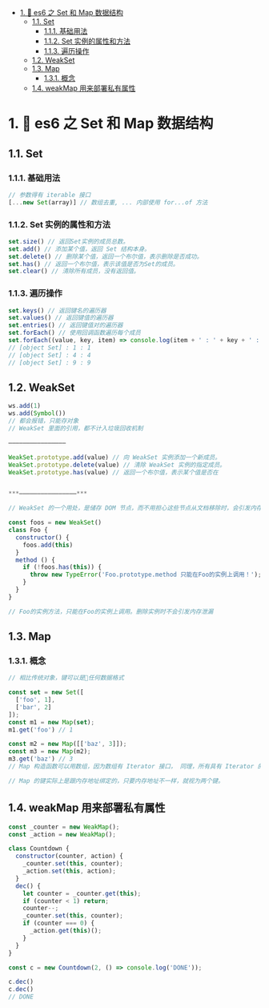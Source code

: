 <!-- TOC -->

- [1. 🌲 es6 之 Set 和 Map 数据结构](#1-%F0%9F%8C%B2-es6-%E4%B9%8B-set-%E5%92%8C-map-%E6%95%B0%E6%8D%AE%E7%BB%93%E6%9E%84)
  - [1.1. Set](#11-set)
    - [1.1.1. 基础用法](#111-%E5%9F%BA%E7%A1%80%E7%94%A8%E6%B3%95)
    - [1.1.2. Set 实例的属性和方法](#112-set-%E5%AE%9E%E4%BE%8B%E7%9A%84%E5%B1%9E%E6%80%A7%E5%92%8C%E6%96%B9%E6%B3%95)
    - [1.1.3. 遍历操作](#113-%E9%81%8D%E5%8E%86%E6%93%8D%E4%BD%9C)
  - [1.2. WeakSet](#12-weakset)
  - [1.3. Map](#13-map)
    - [1.3.1. 概念](#131-%E6%A6%82%E5%BF%B5)
  - [1.4. weakMap 用来部署私有属性](#14-weakmap-%E7%94%A8%E6%9D%A5%E9%83%A8%E7%BD%B2%E7%A7%81%E6%9C%89%E5%B1%9E%E6%80%A7)

<!-- /TOC -->
# 1. 🌲 es6 之 Set 和 Map 数据结构
## 1.1. Set
### 1.1.1. 基础用法
```javaScript
// 参数得有 iterable 接口
[...new Set(array)] // 数组去重, ... 内部使用 for...of 方法
```
### 1.1.2. Set 实例的属性和方法
```javaScript
set.size() // 返回Set实例的成员总数。
set.add() // 添加某个值，返回 Set 结构本身。
set.delete() // 删除某个值，返回一个布尔值，表示删除是否成功。
set.has() // 返回一个布尔值，表示该值是否为Set的成员。
set.clear() // 清除所有成员，没有返回值。
```

### 1.1.3. 遍历操作
```javaScript
set.keys() // 返回键名的遍历器
set.values() // 返回键值的遍历器
set.entries() // 返回键值对的遍历器
set.forEach() // 使用回调函数遍历每个成员
set.forEach((value, key, item) => console.log(item + ' : ' + key + ' : ' + value))
// [object Set] : 1 : 1
// [object Set] : 4 : 4
// [object Set] : 9 : 9
```

## 1.2. WeakSet

```javaScript
ws.add(1)
ws.add(Symbol())
// 都会报错，只能存对象
// WeakSet 里面的引用，都不计入垃圾回收机制

————————————————

WeakSet.prototype.add(value) // 向 WeakSet 实例添加一个新成员。
WeakSet.prototype.delete(value) // 清除 WeakSet 实例的指定成员。
WeakSet.prototype.has(value) // 返回一个布尔值，表示某个值是否在 


***————————————————***

// WeakSet 的一个用处，是储存 DOM 节点，而不用担心这些节点从文档移除时，会引发内存泄漏。

const foos = new WeakSet()
class Foo {
  constructor() {
    foos.add(this)
  }
  method () {
    if (!foos.has(this)) {
      throw new TypeError('Foo.prototype.method 只能在Foo的实例上调用！');
    }
  }
}

// Foo的实例方法，只能在Foo的实例上调用。删除实例时不会引发内存泄漏
```

## 1.3. Map
### 1.3.1. 概念
```javaScript
// 相比传统对象，键可以是任何数据格式

const set = new Set([
  ['foo', 1],
  ['bar', 2]
]);
const m1 = new Map(set);
m1.get('foo') // 1

const m2 = new Map([['baz', 3]]);
const m3 = new Map(m2);
m3.get('baz') // 3
// Map 构造函数可以用数组，因为数组有 Iterator 接口， 同理，所有具有 Iterator 的数据都可以当构造函数的参数

// Map 的键实际上是跟内存地址绑定的，只要内存地址不一样，就视为两个键。
```

## 1.4. weakMap 用来部署私有属性
```javaScript
const _counter = new WeakMap();
const _action = new WeakMap();

class Countdown {
  constructor(counter, action) {
    _counter.set(this, counter);
    _action.set(this, action);
  }
  dec() {
    let counter = _counter.get(this);
    if (counter < 1) return;
    counter--;
    _counter.set(this, counter);
    if (counter === 0) {
      _action.get(this)();
    }
  }
}

const c = new Countdown(2, () => console.log('DONE'));

c.dec()
c.dec()
// DONE
```


